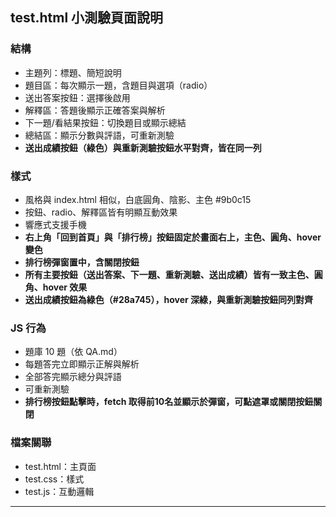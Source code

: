 ## **test.html 小測驗頁面說明**

### 結構
- 主題列：標題、簡短說明
- 題目區：每次顯示一題，含題目與選項（radio）
- 送出答案按鈕：選擇後啟用
- 解釋區：答題後顯示正確答案與解析
- 下一題/看結果按鈕：切換題目或顯示總結
- 總結區：顯示分數與評語，可重新測驗
- **送出成績按鈕（綠色）與重新測驗按鈕水平對齊，皆在同一列**

### 樣式
- 風格與 index.html 相似，白底圓角、陰影、主色 #9b0c15
- 按鈕、radio、解釋區皆有明顯互動效果
- 響應式支援手機
- **右上角「回到首頁」與「排行榜」按鈕固定於畫面右上，主色、圓角、hover 變色**
- **排行榜彈窗置中，含關閉按鈕**
- **所有主要按鈕（送出答案、下一題、重新測驗、送出成績）皆有一致主色、圓角、hover 效果**
- **送出成績按鈕為綠色（#28a745），hover 深綠，與重新測驗按鈕同列對齊**

### JS 行為
- 題庫 10 題（依 QA.md）
- 每題答完立即顯示正解與解析
- 全部答完顯示總分與評語
- 可重新測驗
- **排行榜按鈕點擊時，fetch 取得前10名並顯示於彈窗，可點遮罩或關閉按鈕關閉**

### 檔案關聯
- test.html：主頁面
- test.css：樣式
- test.js：互動邏輯

---